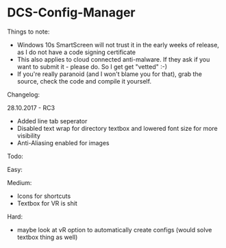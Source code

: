 # DCS-Config-Manager



Things to note:
- Windows 10s SmartScreen will not trust it in the early weeks of release, as I do not have a code signing certificate
- This also applies to cloud connected anti-malware. If they ask if you want to submit it - please do. So I get get "vetted" :-)
- If you're really paranoid (and I won't blame you for that), grab the source, check the code and compile it yourself. 


Changelog:

28.10.2017 - RC3
- Added line tab seperator
- Disabled text wrap for directory textbox and lowered font size for more visibility
- Anti-Aliasing enabled for images


Todo: 

Easy: 

Medium:
- Icons for shortcuts
- Textbox for VR is shit

Hard:
- maybe look at vR option to automatically create configs (would solve textbox thing as well)




